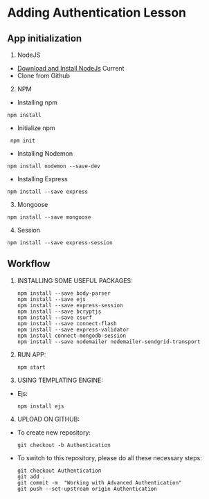 # Adding Authentication Lesson 
## App initialization
1. NodeJS
 - [Download and Install NodeJs](https://nodejs.org/en/) Current
 - Clone from Github 
2. NPM
 - Installing npm
```
npm install
```
 - Initialize npm
```
 npm init
```
 - Installing Nodemon
```
npm install nodemon --save-dev
```
 - Installing Express 
```
npm install --save express 
```
3. Mongoose
```
npm install --save mongoose
```
4. Session
```
npm install --save express-session
```
## Workflow
1. INSTALLING SOME USEFUL PACKAGES:
    ```
    npm install --save body-parser
    npm install --save ejs
    npm install --save express-session
    npm install --save bcryptjs
    npm install --save csurf
    npm install --save connect-flash
    npm install --save express-validator
    npm install connect-mongodb-session
    npm install --save nodemailer nodemailer-sendgrid-transport
    ```
2. RUN APP: 
    ```
    npm start
    ```
3. USING TEMPLATING ENGINE: 
* Ejs: 
    ```
    npm install ejs
    ```
4. UPLOAD ON GITHUB:
* To create new repository:
     ```
    git checkout -b Authentication
     ```
* To switch to this repository, please do all these necessary steps:
     ```
    git checkout Authentication
    git add .
    git commit -m  "Working with Advanced Authentication"
    git push --set-upstream origin Authentication
    ```

